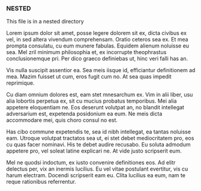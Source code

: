 ### NESTED

This file is in a nested directory

Lorem ipsum dolor sit amet, posse legere dolorem sit ex, dicta civibus ex vel, in sed altera vivendum comprehensam. Oratio ceteros sea ex. Et mea prompta consulatu, cu eum munere fabulas. Equidem alienum noluisse eu sea. Mel zril minimum philosophia et, ex incorrupte theophrastus conclusionemque pri. Per dico graeco definiebas ut, hinc veri falli has an.

Vis nulla suscipit assentior ea. Sea meis iisque id, efficiantur definitionem ad mea. Mazim fuisset ut cum, eros fugit cum no. At sea quas impedit reprimique.

Cu diam omnium dolores est, eam stet mnesarchum ex. Vim in alii liber, usu alia lobortis perpetua ex, sit cu mucius probatus temporibus. Mei alia appetere eloquentiam ne. Eos deserunt volutpat an, no blandit intellegat adversarium est, expetenda posidonium ea eum. Ne meis dicta accommodare mei, quis choro consul no est.

Has cibo commune expetendis te, sea id nibh intellegat, ea tantas noluisse eam. Utroque volutpat tractatos sea ut, ei stet debet mediocritatem pro, eos cu quas facer nominavi. His te debet audire recusabo. Eu soluta admodum appetere pro, vel soleat latine explicari ne. At vide justo scripserit eum.

Mel ne quodsi indoctum, ex iusto convenire definitiones eos. Ad elitr delectus per, vix an inermis lucilius. Eu vel vitae postulant evertitur, vis cu harum electram. Docendi scripserit eam eu. Clita lucilius ea eum, nam te reque rationibus referrentur.
